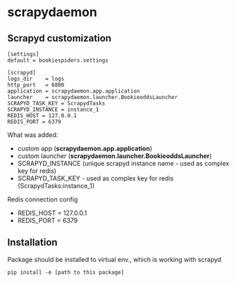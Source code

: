 scrapydaemon
============

## Scrapyd customization

```
[settings]
default = bookiespiders.settings

[scrapyd]
logs_dir    = logs
http_port   = 6800
application = scrapydaemon.app.application
launcher    = scrapydaemon.launcher.BookieoddsLauncher
SCRAPYD_TASK_KEY = ScrapydTasks
SCRAPYD_INSTANCE = instance_1
REDIS_HOST = 127.0.0.1
REDIS_PORT = 6379
```

What was added:
* custom app (**scrapydaemon.app.application**)
* custom launcher (**scrapydaemon.launcher.BookieoddsLauncher**)
* SCRAPYD_INSTANCE (unique scrapyd instance name - used as complex key for redis)
* SCRAPYD_TASK_KEY - used as complex key for redis (ScrapydTasks:instance_1)

Redis connection config
* REDIS_HOST = 127.0.0.1
* REDIS_PORT = 6379


## Installation

Package should be installed to virtual env., which is working with scrapyd

```
pip install -e [path to this package]
```
